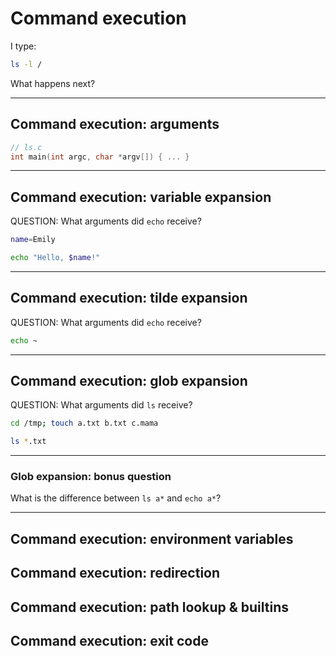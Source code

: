 Command execution
=======================================

I type:

```bash
ls -l /
```

What happens next?

---

Command execution: arguments
---------------------------------------

```c
// ls.c
int main(int argc, char *argv[]) { ... }
```

<!--
Arguments are passed by the kernel (execve syscall). Also see:
https://decasia.org/tech/2023/03/where-do-env-vars-come-from.html
-->

---

Command execution: variable expansion
---------------------------------------

QUESTION: What arguments did `echo` receive?

```bash
name=Emily

echo "Hello, $name!"
```

---

Command execution: tilde expansion
---------------------------------------

QUESTION: What arguments did `echo` receive?

```bash
echo ~
```

---

Command execution: glob expansion
---------------------------------------

QUESTION: What arguments did `ls` receive?

```bash
cd /tmp; touch a.txt b.txt c.mama

ls *.txt
```

---

### Glob expansion: bonus question

What is the difference between `ls a*` and `echo a*`?

---

Command execution: environment variables
----------------------------------------

Command execution: redirection
----------------------------------------

Command execution: path lookup & builtins
----------------------------------------

Command execution: exit code
----------------------------------------
